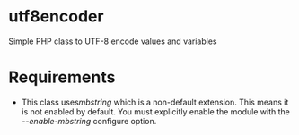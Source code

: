 # utf8encoder
Simple PHP class to UTF-8 encode values and variables

# Requirements
- This class uses<i>mbstring</i> which is a non-default extension. This means it is not enabled by default. You must explicitly enable the module with the <i>--enable-mbstring</i> configure option.